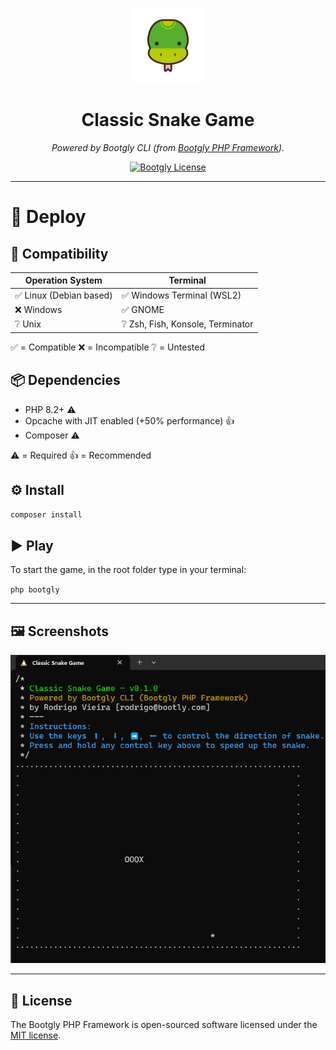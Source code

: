 <p align="center">
  <img src="logo.png" alt="bootgly-logo" width="120px" height="120px"/>
</p>
<h1 align="center">Classic Snake Game</h1>
<p align="center">
  <i>Powered by Bootgly CLI (from <a href="https://packagist.org/packages/bootgly/bootgly-php-framework">Bootgly PHP Framework</a>).</i>
</p>
<p align="center">
  <a href="https://packagist.org/packages/bootgly/bootgly-php-framework">
    <img alt="Bootgly License" src="https://img.shields.io/github/license/bootgly/bootgly-php-framework"/>
  </a>
</p>

---

# 🚀 Deploy

## 🤝 Compatibility

Operation System | Terminal
--- | ---
✅ Linux (Debian based) | ✅ Windows Terminal (WSL2)
❌ Windows | ✅ GNOME
❔ Unix | ❔ Zsh, Fish, Konsole, Terminator

✅ = Compatible
❌ = Incompatible
❔ = Untested

## 📦 Dependencies

- PHP 8.2+ ⚠️
- Opcache with JIT enabled (+50% performance) 👍
- Composer ⚠️

⚠️ = Required
👍 = Recommended

## ⚙️ Install

`composer install`

## ▶️ Play

To start the game, in the root folder type in your terminal:

`php bootgly`

---

## 🖼 Screenshots
![Classic Snake Game](screenshot.png "Classic Snake Game - powered by Bootgly CLI")

---

## 📃 License

The Bootgly PHP Framework is open-sourced software licensed under the [MIT license][MIT_LICENSE].


<!-- Links -->
[MIT_LICENSE]: https://opensource.org/licenses/MIT

